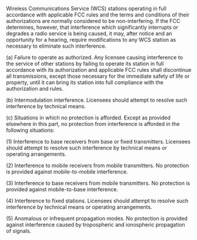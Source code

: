 Wireless Communications Service (WCS) stations operating in full accordance with applicable FCC rules and the terms and conditions of their authorizations are normally considered to be non-interfering. If the FCC determines, however, that interference which significantly interrupts or degrades a radio service is being caused, it may, after notice and an opportunity for a hearing, require modifications to any WCS station as necessary to eliminate such interference.

(a) Failure to operate as authorized. Any licensee causing interference to the service of other stations by failing to operate its station in full accordance with its authorization and applicable FCC rules shall discontinue all transmissions, except those necessary for the immediate safety of life or property, until it can bring its station into full compliance with the authorization and rules.

(b) Intermodulation interference. Licensees should attempt to resolve such interference by technical means.

(c) Situations in which no protection is afforded. Except as provided elsewhere in this part, no protection from interference is afforded in the following situations:

(1) Interference to base receivers from base or fixed transmitters. Licensees should attempt to resolve such interference by technical means or operating arrangements.

(2) Interference to mobile receivers from mobile transmitters. No protection is provided against mobile-to-mobile interference.

(3) Interference to base receivers from mobile transmitters. No protection is provided against mobile-to-base interference.

(4) Interference to fixed stations. Licensees should attempt to resolve such interference by technical means or operating arrangements.

(5) Anomalous or infrequent propagation modes. No protection is provided against interference caused by tropospheric and ionospheric propagation of signals.


